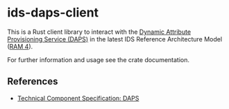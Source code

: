 # ids-daps-client

This is a Rust client library to interact with the [Dynamic Attribute Provisioning Service (DAPS)](https://github.com/International-Data-Spaces-Association/IDS-RAM_4_0/blob/main/documentation/3_Layers_of_the_Reference_Architecture_Model/3_5_System_Layer/3_5_1_Identity_Provider.md#dynamic-attribute-provisioning-service-daps) in the latest IDS Reference Architecture Model ([RAM 4](https://github.com/International-Data-Spaces-Association/IDS-RAM_4_0)).

For further information and usage see the crate documentation.

## References

- [Technical Component Specification: DAPS](https://github.com/International-Data-Spaces-Association/IDS-G/tree/main/Components/IdentityProvider/DAPS)